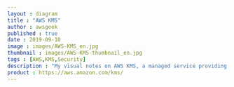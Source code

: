 ```yaml
---
layout : diagram
title : "AWS KMS"
author : awsgeek
published : true
date : 2019-09-10
image : images/AWS-KMS_en.jpg
thumbnail : images/AWS-KMS-thumbnail_en.jpg
tags : [AWS,KMS,Security]
description : "My visual notes on AWS KMS, a managed service providing storage, management, and auditing for your encryption keys"
product : https://aws.amazon.com/kms/
---
```

